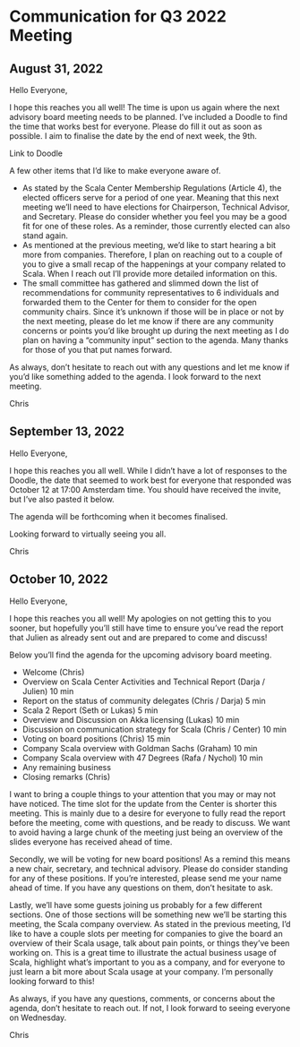 # Communication for Q3 2022 Meeting
## August 31, 2022

Hello Everyone,

I hope this reaches you all well! The time is upon us again where the next
advisory board meeting needs to be planned. I’ve included a Doodle to find the
time that works best for everyone. Please do fill it out as soon as possible. I
aim to finalise the date by the end of next week, the 9th.

Link to Doodle

A few other items that I’d like to make everyone aware of.

- As stated by the Scala Center Membership Regulations (Article 4), the elected
    officers serve for a period of one year. Meaning that this next meeting
    we’ll need to have elections for Chairperson, Technical Advisor, and
    Secretary. Please do consider whether you feel you may be a good fit for one
    of these roles. As a reminder, those currently elected can also stand again.
- As mentioned at the previous meeting, we’d like to start hearing a bit more
    from companies. Therefore, I plan on reaching out to a couple of you to give
    a small recap of the happenings at your company related to Scala. When I
    reach out I’ll provide more detailed information on this.
- The small committee has gathered and slimmed down the list of recommendations
    for community representatives to 6 individuals and forwarded them to the
    Center for them to consider for the open community chairs. Since it’s
    unknown if those will be in place or not by the next meeting, please do let
    me know if there are any community concerns or points you’d like brought up
    during the next meeting as I do plan on having a “community input” section
    to the agenda. Many thanks for those of you that put names forward.

As always, don’t hesitate to reach out with any questions and let me know if
you’d like something added to the agenda. I look forward to the next meeting.

Chris

## September 13, 2022

Hello Everyone,

I hope this reaches you all well. While I didn’t have a lot of responses to the
Doodle, the date that seemed to work best for everyone that responded was
October 12 at 17:00 Amsterdam time. You should have received the invite, but
I’ve also pasted it below.

The agenda will be forthcoming when it becomes finalised.

Looking forward to virtually seeing you all.

Chris

## October 10, 2022

Hello Everyone,

I hope this reaches you all well! My apologies on not getting this to you
sooner, but hopefully you’ll still have time to ensure you’ve read the report
that Julien as already sent out and are prepared to come and discuss!

Below you’ll find the agenda for the upcoming advisory board meeting.

- Welcome (Chris)
- Overview on Scala Center Activities and Technical Report (Darja / Julien) 10 min
- Report on the status of community delegates (Chris / Darja) 5 min
- Scala 2 Report (Seth or Lukas) 5 min
- Overview and Discussion on Akka licensing (Lukas) 10 min
- Discussion on communication strategy for Scala (Chris / Center) 10 min
- Voting on board positions (Chris) 15 min
- Company Scala overview with Goldman Sachs (Graham) 10 min
- Company Scala overview with 47 Degrees (Rafa / Nychol) 10 min
- Any remaining business
- Closing remarks (Chris)

I want to bring a couple things to your attention that you may or may not have
noticed. The time slot for the update from the Center is shorter this meeting.
This is mainly due to a desire for everyone to fully read the report before the
meeting, come with questions, and be ready to discuss. We want to avoid having a
large chunk of the meeting just being an overview of the slides everyone has
received ahead of time.

Secondly, we will be voting for new board positions! As a remind this means a
new chair, secretary, and technical advisory. Please do consider standing for
any of these positions. If you’re interested, please send me your name ahead of
time. If you have any questions on them, don’t hesitate to ask.

Lastly, we’ll have some guests joining us probably for a few different sections.
One of those sections will be something new we’ll be starting this meeting, the
Scala company overview. As stated in the previous meeting, I’d like to have a
couple slots per meeting for companies to give the board an overview of their
Scala usage, talk about pain points, or things they’ve been working on. This is
a great time to illustrate the actual business usage of Scala, highlight what’s
important to you as a company, and for everyone to just learn a bit more about
Scala usage at your company. I’m personally looking forward to this!

As always, if you have any questions, comments, or concerns about the agenda,
don’t hesitate to reach out. If not, I look forward to seeing everyone on
Wednesday.

Chris

